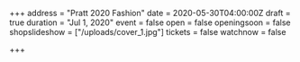 +++
address = "Pratt 2020 Fashion"
date = 2020-05-30T04:00:00Z
draft = true
duration = "Jul 1, 2020"
event = false
open = false
openingsoon = false
shopslideshow = ["/uploads/cover_1.jpg"]
tickets = false
watchnow = false

+++
